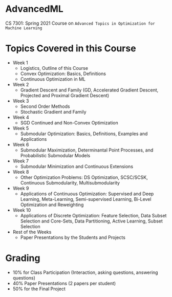 # AdvancedML
CS 7301: Spring 2021 Course on `Advanced Topics in Optimization for Machine Learning`

# Topics Covered in this Course
- Week 1
    - Logistics, Outline of this Course
    - Convex Optimization: Basics, Definitions
    - Continuous Optimization in ML
- Week 2
    - Gradient Descent and Family (GD, Accelerated Gradient Descent, Projected and Proximal Gradient Descent)
- Week 3
    - Second Order Methods
    - Stochastic Gradient and Family
- Week 4
    - SGD Continued and Non-Convex Optimization
- Week 5
    - Submodular Optimization: Basics, Definitions, Examples and Applications
- Week 6
    - Submodular Maximization, Determinantal Point Processes, and Probabilistic Submodular Models
- Week 7 
    - Submodular Minimization and Continuous Extensions
- Week 8
    - Other Optimization Problems: DS Optimization, SCSC/SCSK, Continuous Submodularity, Multisubmodularity
- Week 9
    - Applications of Continuous Optimization: Supervised and Deep Learning, Meta-Learning, Semi-supervised Learning, Bi-Level Optimization and Reweighting
- Week 10
    - Applications of Discrete Optimization: Feature Selection, Data Subset Selection and Core-Sets, Data Partitioning, Active Learning, Subset Selection 
- Rest of the Weeks
    - Paper Presentations by the Students and Projects
    
# Grading
- 10% for Class Participation (Interaction, asking questions, answering questions)
- 40% Paper Presentations (2 papers per student)
- 50% for the Final Project
